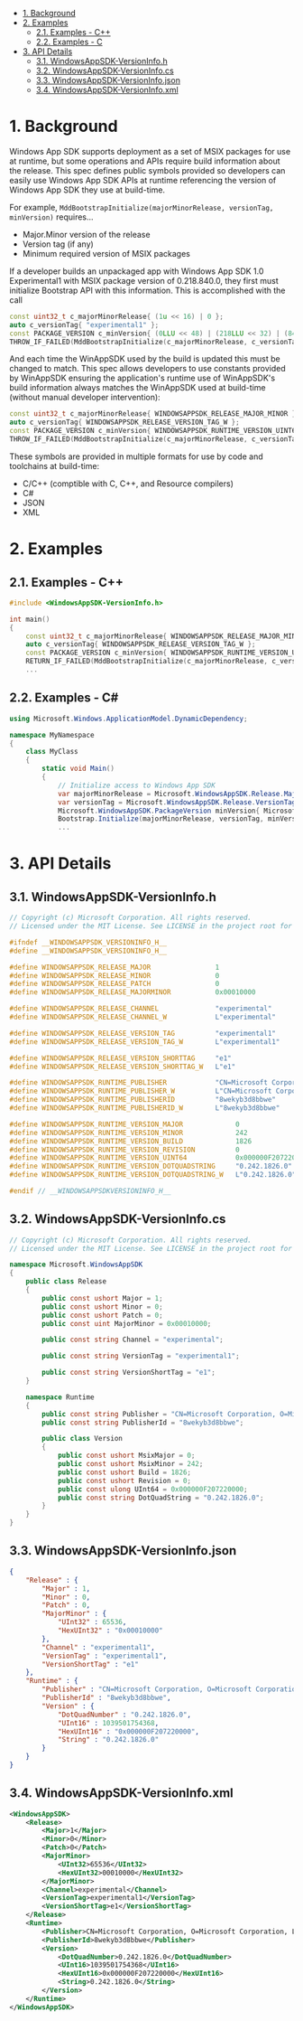 - [1. Background](#1-background)
- [2. Examples](#2-examples)
  - [2.1. Examples - C++](#21-examples---c)
  - [2.2. Examples - C](#22-examples---c)
- [3. API Details](#3-api-details)
  - [3.1. WindowsAppSDK-VersionInfo.h](#31-windowsappsdk-versioninfoh)
  - [3.2. WindowsAppSDK-VersionInfo.cs](#32-windowsappsdk-versioninfocs)
  - [3.3. WindowsAppSDK-VersionInfo.json](#33-windowsappsdk-versioninfojson)
  - [3.4. WindowsAppSDK-VersionInfo.xml](#34-windowsappsdk-versioninfoxml)

# 1. Background

Windows App SDK supports deployment as a set of MSIX packages for use at runtime, but some
operations and APIs require build information about the release. This spec defines public symbols
provided so developers can easily use Windows App SDK APIs at runtime referencing the version of
Windows App SDK they use at build-time.

For example,  `MddBootstrapInitialize(majorMinorRelease, versionTag, minVersion)` requires...

* Major.Minor version of the release
* Version tag (if any)
* Minimum required version of MSIX packages

If a developer builds an unpackaged app with Windows App SDK 1.0 Experimental1 with MSIX package
version of 0.218.840.0, they first must initialize Bootstrap API with this information. This is
accomplished with the call

```c++
const uint32_t c_majorMinorRelease{ (1u << 16) | 0 };
auto c_versionTag{ "experimental1" };
const PACKAGE_VERSION c_minVersion{ (0LLU << 48) | (218LLU << 32) | (840LLU << 16) | 0 };
THROW_IF_FAILED(MddBootstrapInitialize(c_majorMinorRelease, c_versionTag, minVersion));
```

And each time the WinAppSDK used by the build is updated this must be changed to match. This spec
allows developers to use constants provided by WinAppSDK ensuring the application's runtime use of
WinAppSDK's build information always matches the WinAppSDK used at build-time (without manual
developer intervention):

```c++
const uint32_t c_majorMinorRelease{ WINDOWSAPPSDK_RELEASE_MAJOR_MINOR };
auto c_versionTag{ WINDOWSAPPSDK_RELEASE_VERSION_TAG_W };
const PACKAGE_VERSION c_minVersion{ WINDOWSAPPSDK_RUNTIME_VERSION_UINT64 };
THROW_IF_FAILED(MddBootstrapInitialize(c_majorMinorRelease, c_versionTag, minVersion));
```

These symbols are provided in multiple formats for use by code and toolchains at build-time:

* C/C++ (comptible with C, C++, and Resource compilers)
* C#
* JSON
* XML

# 2. Examples

## 2.1. Examples - C++

```c++
#include <WindowsAppSDK-VersionInfo.h>

int main()
{
    const uint32_t c_majorMinorRelease{ WINDOWSAPPSDK_RELEASE_MAJOR_MINOR };
    auto c_versionTag{ WINDOWSAPPSDK_RELEASE_VERSION_TAG_W };
    const PACKAGE_VERSION c_minVersion{ WINDOWSAPPSDK_RUNTIME_VERSION_UINT64 };
    RETURN_IF_FAILED(MddBootstrapInitialize(c_majorMinorRelease, c_versionTag, minVersion));
    ...
```

## 2.2. Examples - C#

```c#
using Microsoft.Windows.ApplicationModel.DynamicDependency;

namespace MyNamespace
{
    class MyClass
    {
        static void Main()
        {
            // Initialize access to Windows App SDK
            var majorMinorRelease = Microsoft.WindowsAppSDK.Release.MajorMinor;
            var versionTag = Microsoft.WindowsAppSDK.Release.VersionTag;
            Microsoft.WindowsAppSDK.PackageVersion minVersion{ Microsoft.WindowsAppSDK.MSIX.Version.UInt64 };
            Bootstrap.Initialize(majorMinorRelease, versionTag, minVersion));
            ...
```

# 3. API Details

## 3.1. WindowsAppSDK-VersionInfo.h

```c
// Copyright (c) Microsoft Corporation. All rights reserved.
// Licensed under the MIT License. See LICENSE in the project root for license information.

#ifndef __WINDOWSAPPSDK_VERSIONINFO_H__
#define __WINDOWSAPPSDK_VERSIONINFO_H__

#define WINDOWSAPPSDK_RELEASE_MAJOR                1
#define WINDOWSAPPSDK_RELEASE_MINOR                0
#define WINDOWSAPPSDK_RELEASE_PATCH                0
#define WINDOWSAPPSDK_RELEASE_MAJORMINOR           0x00010000

#define WINDOWSAPPSDK_RELEASE_CHANNEL              "experimental"
#define WINDOWSAPPSDK_RELEASE_CHANNEL_W            L"experimental"

#define WINDOWSAPPSDK_RELEASE_VERSION_TAG          "experimental1"
#define WINDOWSAPPSDK_RELEASE_VERSION_TAG_W        L"experimental1"

#define WINDOWSAPPSDK_RELEASE_VERSION_SHORTTAG     "e1"
#define WINDOWSAPPSDK_RELEASE_VERSION_SHORTTAG_W   L"e1"

#define WINDOWSAPPSDK_RUNTIME_PUBLISHER            "CN=Microsoft Corporation, O=Microsoft Corporation, L=Redmond, S=Washington, C=US"
#define WINDOWSAPPSDK_RUNTIME_PUBLISHER_W          L"CN=Microsoft Corporation, O=Microsoft Corporation, L=Redmond, S=Washington, C=US"
#define WINDOWSAPPSDK_RUNTIME_PUBLISHERID          "8wekyb3d8bbwe"
#define WINDOWSAPPSDK_RUNTIME_PUBLISHERID_W        L"8wekyb3d8bbwe"

#define WINDOWSAPPSDK_RUNTIME_VERSION_MAJOR             0
#define WINDOWSAPPSDK_RUNTIME_VERSION_MINOR             242
#define WINDOWSAPPSDK_RUNTIME_VERSION_BUILD             1826
#define WINDOWSAPPSDK_RUNTIME_VERSION_REVISION          0
#define WINDOWSAPPSDK_RUNTIME_VERSION_UINT64            0x000000F207220000
#define WINDOWSAPPSDK_RUNTIME_VERSION_DOTQUADSTRING     "0.242.1826.0"
#define WINDOWSAPPSDK_RUNTIME_VERSION_DOTQUADSTRING_W   L"0.242.1826.0"

#endif // __WINDOWSAPPSDKVERSIONINFO_H__
```

## 3.2. WindowsAppSDK-VersionInfo.cs

```c#
// Copyright (c) Microsoft Corporation. All rights reserved.
// Licensed under the MIT License. See LICENSE in the project root for license information.

namespace Microsoft.WindowsAppSDK
{
    public class Release
    {
        public const ushort Major = 1;
        public const ushort Minor = 0;
        public const ushort Patch = 0;
        public const uint MajorMinor = 0x00010000;

        public const string Channel = "experimental";

        public const string VersionTag = "experimental1";

        public const string VersionShortTag = "e1";
    }

    namespace Runtime
    {
        public const string Publisher = "CN=Microsoft Corporation, O=Microsoft Corporation, L=Redmond, S=Washington, C=US";
        public const string PublisherId = "8wekyb3d8bbwe";

        public class Version
        {
            public const ushort MsixMajor = 0;
            public const ushort MsixMinor = 242;
            public const ushort Build = 1826;
            public const ushort Revision = 0;
            public const ulong UInt64 = 0x000000F207220000;
            public const string DotQuadString = "0.242.1826.0";
        }
    }
}
```

## 3.3. WindowsAppSDK-VersionInfo.json

```json
{
    "Release" : {
        "Major" : 1,
        "Minor" : 0,
        "Patch" : 0,
        "MajorMinor" : {
            "UInt32" : 65536,
            "HexUInt32" : "0x00010000"
        },
        "Channel" : "experimental1",
        "VersionTag" : "experimental1",
        "VersionShortTag" : "e1"
    },
    "Runtime" : {
        "Publisher" : "CN=Microsoft Corporation, O=Microsoft Corporation, L=Redmond, S=Washington, C=US",
        "PublisherId" : "8wekyb3d8bbwe",
        "Version" : {
            "DotQuadNumber" : "0.242.1826.0",
            "UInt16" : 1039501754368,
            "HexUInt16" : "0x000000F207220000",
            "String" : "0.242.1826.0"
        }
    }
}
```

## 3.4. WindowsAppSDK-VersionInfo.xml

```xml
<WindowsAppSDK>
    <Release>
        <Major>1</Major>
        <Minor>0</Minor>
        <Patch>0</Patch>
        <MajorMinor>
            <UInt32>65536</UInt32>
            <HexUInt32>00010000</HexUInt32>
        </MajorMinor>
        <Channel>experimental</Channel>
        <VersionTag>experimental1</VersionTag>
        <VersionShortTag>e1</VersionShortTag>
    </Release>
    <Runtime>
        <Publisher>CN=Microsoft Corporation, O=Microsoft Corporation, L=Redmond, S=Washington, C=US</Publisher>
        <PublisherId>8wekyb3d8bbwe</Publisher>
        <Version>
            <DotQuadNumber>0.242.1826.0</DotQuadNumber>
            <UInt16>1039501754368</UInt16>
            <HexUInt16>0x000000F207220000</HexUInt16>
            <String>0.242.1826.0</String>
        </Version>
    </Runtime>
</WindowsAppSDK>
```
